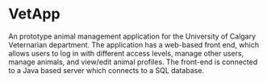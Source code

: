 # VetApp
An prototype animal management application for the University of Calgary Veternarian department. The application has a web-based front end, which allows users to log in with different access levels, manage other users, manage animals, and view/edit animal profiles. The front-end is connected to a Java based server which connects to a SQL database. 
